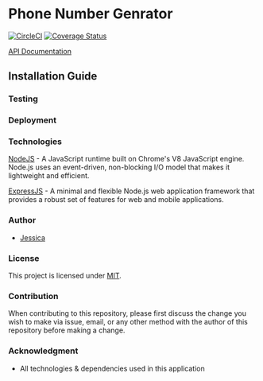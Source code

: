 # Phone Number Genrator

[![CircleCI](https://circleci.com/gh/emp-daisy/PNG/tree/develop.svg?style=svg)](https://circleci.com/gh/emp-daisy/PNG/tree/develop)
[![Coverage Status](https://coveralls.io/repos/github/emp-daisy/PNG/badge.svg?branch=develop)](https://coveralls.io/github/emp-daisy/PNG?branch=develop)

[API Documentation](https://empress-png.herokuapp.com//documentation)

## Installation Guide

### Testing

### Deployment

### Technologies

[NodeJS](https://www.nodejs.org/) - A JavaScript runtime built on Chrome's V8 JavaScript engine. Node.js uses an event-driven, non-blocking I/O model that makes it lightweight and efficient.

[ExpressJS](https://www.expressjs.com/) - A minimal and flexible Node.js web application framework that provides a robust set of features for web and mobile applications.

### Author

- [Jessica](https://github.com/emp-daisy/)

### License

This project is licensed under [MIT](https://github.com/emp-daisy/PNG/blob/develop/LICENSE).

### Contribution

When contributing to this repository, please first discuss the change you wish to make via issue, email, or any other method with the author of this repository before making a change.

### Acknowledgment

- All technologies & dependencies used in this application